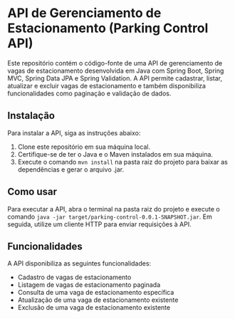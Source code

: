 # API de Gerenciamento de Estacionamento (Parking Control API)

Este repositório contém o código-fonte de uma API de gerenciamento de vagas de estacionamento desenvolvida em Java com Spring Boot, Spring MVC, Spring Data JPA e Spring Validation. A API permite cadastrar, listar, atualizar e excluir vagas de estacionamento e também disponibiliza funcionalidades como paginação e validação de dados.

## Instalação

Para instalar a API, siga as instruções abaixo:

1. Clone este repositório em sua máquina local.
2. Certifique-se de ter o Java e o Maven instalados em sua máquina.
3. Execute o comando `mvn install` na pasta raiz do projeto para baixar as dependências e gerar o arquivo .jar.

## Como usar

Para executar a API, abra o terminal na pasta raiz do projeto e execute o comando `java -jar target/parking-control-0.0.1-SNAPSHOT.jar`. Em seguida, utilize um cliente HTTP para enviar requisições à API.

## Funcionalidades

A API disponibiliza as seguintes funcionalidades:

- Cadastro de vagas de estacionamento
- Listagem de vagas de estacionamento paginada
- Consulta de uma vaga de estacionamento específica
- Atualização de uma vaga de estacionamento existente
- Exclusão de uma vaga de estacionamento existente
